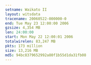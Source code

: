 ```yaml
---
setname: Waikato II
layout: witsdata
tracename: 20060522-000000-0
end: Tue May 23 12:00:00 2006
gzsize: 4,354 MB
len: 24:00:00
start: Mon May 22 12:00:01 2006
totalwirelen: 83,247 MB
pkts: 173 million
size: 13,216 MB
md5: 94bc8379652992a80f1b55d1da31fb08
---
```

